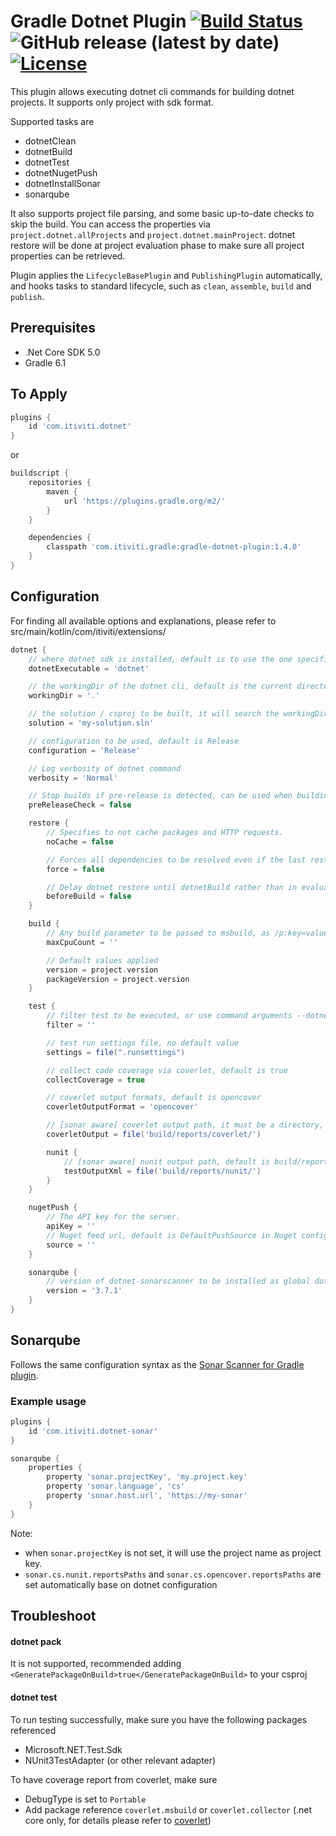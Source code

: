 # Gradle Dotnet Plugin [![Build Status](https://dev.azure.com/ngyukman/ngyukman/_apis/build/status/Itiviti.gradle-dotnet-plugin?branchName=master)](https://dev.azure.com/ngyukman/ngyukman/_build/latest?definitionId=1&branchName=master) ![GitHub release (latest by date)](https://img.shields.io/github/v/release/Itiviti/gradle-dotnet-plugin) [![License](https://img.shields.io/badge/License-Apache%202.0-blue.svg)](https://opensource.org/licenses/Apache-2.0)

This plugin allows executing dotnet cli commands for building dotnet projects.
It supports only project with sdk format.

Supported tasks are
* dotnetClean
* dotnetBuild
* dotnetTest
* dotnetNugetPush
* dotnetInstallSonar
* sonarqube

It also supports project file parsing, and some basic up-to-date checks to skip the build.
You can access the properties via `project.dotnet.allProjects` and `project.dotnet.mainProject`.
dotnet restore will be done at project evaluation phase to make sure all project properties can be retrieved.

Plugin applies the `LifecycleBasePlugin` and `PublishingPlugin` automatically,
and hooks tasks to standard lifecycle, such as `clean`, `assemble`, `build` and `publish`.

## Prerequisites
* .Net Core SDK 5.0
* Gradle 6.1

## To Apply
```groovy
plugins {
    id 'com.itiviti.dotnet'
}
```

or
```groovy
buildscript {
    repositories {
        maven {
            url 'https://plugins.gradle.org/m2/'
        }
    }

    dependencies {
        classpath 'com.itiviti.gradle:gradle-dotnet-plugin:1.4.0'
    }
}
```

## Configuration
For finding all available options and explanations, please refer to src/main/kotlin/com/itiviti/extensions/

```groovy
dotnet {
    // where dotnet sdk is installed, default is to use the one specified in PATH
    dotnetExecutable = 'dotnet'

    // the workingDir of the dotnet cli, default is the current directory
    workingDir = '.'

    // the solution / csproj to be built, it will search the workingDir if not specified
    solution = 'my-solution.sln'

    // configuration to be used, default is Release
    configuration = 'Release'

    // Log verbosity of dotnet command
    verbosity = 'Normal'

    // Stop builds if pre-release is detected, can be used when building release build, default is false
    preReleaseCheck = false

    restore {
        // Specifies to not cache packages and HTTP requests.
        noCache = false

        // Forces all dependencies to be resolved even if the last restore was successful. Specifying this flag is the same as deleting the project.assets.json file.
        force = false

        // Delay dotnet restore until dotnetBuild rather than in evaluation phase, could lead to missing project properties due to missing dependencies
        beforeBuild = false
    }

    build {
        // Any build parameter to be passed to msbuild, as /p:key=value, for example
        maxCpuCount = ''

        // Default values applied
        version = project.version
        packageVersion = project.version
    }

    test {
        // filter test to be executed, or use command arguments --dotnet-tests to override (similar to --tests)
        filter = ''

        // test run settings file, no default value
        settings = file(".runsettings")

        // collect code coverage via coverlet, default is true
        collectCoverage = true

        // coverlet output formats, default is opencover
        coverletOutputFormat = 'opencover'

        // [sonar aware] coverlet output path, it must be a directory, default is build/reports/coverlet/
        coverletOutput = file('build/reports/coverlet/')

        nunit {
            // [sonar aware] nunit output path, default is build/reports/nunit/
            testOutputXml = file('build/reports/nunit/')
        }
    }

    nugetPush {
        // The API key for the server.
        apiKey = ''
        // Nuget feed url, default is DefaultPushSource in Nuget config if not set
        source = ''
    }

    sonarqube {
        // version of dotnet-sonarscanner to be installed as global dotnet tool, default is latest
        version = '3.7.1'
    }
}
```

## Sonarqube

Follows the same configuration syntax as the [Sonar Scanner for Gradle plugin](https://github.com/SonarSource/sonar-scanner-gradle).

### Example usage

```groovy
plugins {
    id 'com.itiviti.dotnet-sonar'
}

sonarqube {
    properties {
        property 'sonar.projectKey', 'my.project.key'
        property 'sonar.language', 'cs'
        property 'sonar.host.url', 'https://my-sonar'
    }
}
```

Note:
* when `sonar.projectKey` is not set, it will use the project name as project key.
* `sonar.cs.nunit.reportsPaths` and `sonar.cs.opencover.reportsPaths` are set automatically base on dotnet configuration

## Troubleshoot
#### dotnet pack
It is not supported, recommended adding `<GeneratePackageOnBuild>true</GeneratePackageOnBuild>` to your csproj

#### dotnet test
To run testing successfully, make sure you have the following packages referenced
* Microsoft.NET.Test.Sdk
* NUnit3TestAdapter (or other relevant adapter)

To have coverage report from coverlet, make sure
* DebugType is set to `Portable`
* Add package reference `coverlet.msbuild` or `coverlet.collector` (.net core only, for details please refer to [coverlet](https://github.com/tonerdo/coverlet))
